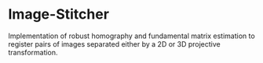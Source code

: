 # Image-Stitcher
Implementation of robust homography and fundamental matrix estimation to register pairs of images separated either by a 2D or 3D projective transformation.
